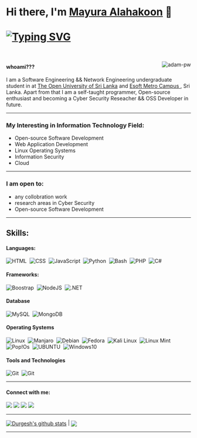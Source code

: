 # Hi there, I'm [Mayura Alahakoon](https://mayura-alahakoon.github.io) 👋 <br> <br> <a href="https://git.io/typing-svg"><img src="https://readme-typing-svg.herokuapp.com?font=Fira+Code&size=12&pause=1000&color=03F700&background=000000&multiline=true&width=435&lines=%22I+am+always+doing+that+which+I+cannot+do%2C;in+order+that+I+may+learn+how+to+do+it.%22++-+Pablo+Picasso" alt="Typing SVG" /></a>
<br>
<p><img align="right" src="https://github.com/Adam-pw/Adam-pw/blob/main/animation_500_kxa883sd.gif" alt="adam-pw" /></p>
<h4>whoami???</h4>
I am a Software Engineering && Network Engineering undergraduate student in at <a href="https://ou.ac.lk" target="_blank">The Open University of Sri Lanka</a> and <a href="www.esoft.lk" target="_blank">Esoft Metro Campus </a>, Sri Lanka. Apart from that I am a self-taught programmer, Open-source enthusiast and becoming a Cyber Security Reseacher && OSS Developer in future.

<hr>
<h3>My Interesting in Information Technology Field:</h3>

- Open-source Software Development
- Web Application Development
- Linux Operating Systems
- Information Security
- Cloud

<hr>
  <h3>I am open to:</h3>

- any collobration work
- research areas in Cyber Security
- Open-source Software Development

<hr>

## Skills:

#### Languages:

![HTML](https://img.shields.io/badge/HTML-239120?style=for-the-badge&logo=html5&logoColor=white)&nbsp;
![CSS](https://img.shields.io/badge/CSS-239120?&style=for-the-badge&logo=css3&logoColor=white)&nbsp;
![JavaScript](https://img.shields.io/badge/JavaScript-F7DF1E?style=for-the-badge&logo=javascript&logoColor=black)&nbsp;
![Python](https://img.shields.io/badge/Python-3776AB?style=for-the-badge&logo=python&logoColor=white)&nbsp;
![Bash](https://img.shields.io/badge/Shell_Script-121011?style=for-the-badge&logo=gnu-bash&logoColor=white)&nbsp;
![PHP](https://img.shields.io/badge/PHP-777BB4?style=for-the-badge&logo=php&logoColor=white)&nbsp;
![C#](https://img.shields.io/badge/C%23-239120?style=for-the-badge&logo=c-sharp&logoColor=white)

#### Frameworks:
![Boostrap](https://img.shields.io/badge/Bootstrap-563D7C?style=for-the-badge&logo=bootstrap&logoColor=white)&nbsp;
![NodeJS](https://img.shields.io/badge/Node.js-43853D?style=for-the-badge&logo=node.js&logoColor=white)&nbsp;
![.NET](https://img.shields.io/badge/.NET-5C2D91?style=for-the-badge&logo=.net&logoColor=white)

#### Database

![MySQL](https://img.shields.io/badge/MySQL-00000F?style=for-the-badge&logo=mysql&logoColor=white)&nbsp;
![MongoDB](https://img.shields.io/badge/MongoDB-4EA94B?style=for-the-badge&logo=mongodb&logoColor=white)

#### Operating Systems 
![Linux](https://img.shields.io/badge/Linux-FCC624?style=for-the-badge&logo=linux&logoColor=black)&nbsp;
![Manjaro](https://img.shields.io/badge/manjaro-35BF5C?style=for-the-badge&logo=manjaro&logoColor=white)&nbsp;
![Debian](https://img.shields.io/badge/Debian-A81D33?style=for-the-badge&logo=debian&logoColor=white)&nbsp;
![Fedora](https://img.shields.io/badge/Fedora-294172?style=for-the-badge&logo=fedora&logoColor=white)&nbsp;
![Kali Linux](https://img.shields.io/badge/Kali_Linux-557C94?style=for-the-badge&logo=kali-linux&logoColor=white)&nbsp;
![Linux Mint](https://img.shields.io/badge/Linux_Mint-87CF3E?style=for-the-badge&logo=linux-mint&logoColor=white)&nbsp;
![Pop!Os](https://img.shields.io/badge/Pop!_OS-48B9C7?style=for-the-badge&logo=Pop!_OS&logoColor=white)&nbsp;
![UBUNTU](https://img.shields.io/badge/Ubuntu-E95420?style=for-the-badge&logo=ubuntu&logoColor=white)&nbsp;
![Windows10](https://img.shields.io/badge/Windows-0078D6?style=for-the-badge&logo=windows&logoColor=white)&nbsp;


#### Tools and Technologies

![Git](https://img.shields.io/badge/GIT-E44C30?style=for-the-badge&logo=git&logoColor=white)&nbsp;
![Git](https://img.shields.io/badge/GitHub-100000?style=for-the-badge&logo=github&logoColor=white)
<!-- ![AWS](https://img.shields.io/badge/Amazon_AWS-232F3E?style=flat&logo=amazon-aws&logoColor=white)&nbsp;
![Google Cloud](https://img.shields.io/badge/Google_Cloud-4285F4?style=flat&logo=google-cloud&logoColor=white)&nbsp; -->

<hr>

#### Connect with me:

<p align = "center">

[<img src ="https://img.shields.io/badge/website-%23.svg?&style=for-the-badge&logo=www&logoColor=white%22&color=black">](https://mayura-alahakoon.github.io)
[<img src="https://img.shields.io/badge/twitter-%231DA1F2.svg?&style=for-the-badge&logo=twitter&logoColor=white&color=black" />]([https://twitter.com/mayura_andrew]) 
[<img src="https://img.shields.io/badge/linkedin-%2312100E.svg?&style=for-the-badge&logo=linkedin&logoColor=white&color=black" />](https://www.linkedin.com/in/mayura-alahakoon-827381201)
[<img src="https://img.shields.io/badge/medium-%2312100E.svg?&style=for-the-badge&logo=medium&logoColor=white&color=black" />](https://medium.com/@mayuraalahakoon)
</p>
<hr>
<a href="https://github.com/mayura-alahakoon/github-readme-stats"><img align="center" src="https://github-readme-stats.vercel.app/api?username=mayura-alahakoon&show_icons=true&include_all_commits=true&theme=buefy&hide_border=true" alt="Durgesh's github stats" /></a> | <a href="https://github.com/mayura-alahakoon/github-readme-stats"><img align="center" src="https://github-readme-stats.vercel.app/api/top-langs/?username=mayura-alahakoon&layout=compact&theme=buefy&hide_border=true" /></a>

<hr>


